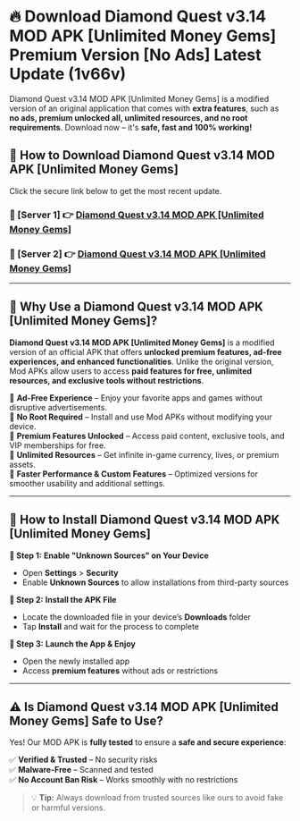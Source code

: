 # 🔥 Download Diamond Quest v3.14 MOD APK [Unlimited Money Gems] Premium Version [No Ads] Latest Update (1v66v) 

Diamond Quest v3.14 MOD APK [Unlimited Money Gems] is a modified version of an original application that comes with **extra features**, such as **no ads, premium unlocked all, unlimited resources, and no root requirements**. Download now – it's **safe, fast and 100% working!**

## **📱 How to Download Diamond Quest v3.14 MOD APK [Unlimited Money Gems]**  

Click the secure link below to get the most recent update.  

 ### **📌 [Server 1] 👉** [Diamond Quest v3.14 MOD APK [Unlimited Money Gems]](https://apkcomod.com?title=Diamond_Quest_v3.14_MOD_APK_[Unlimited_Money_Gems])

 ### **📌 [Server 2] 👉** [Diamond Quest v3.14 MOD APK [Unlimited Money Gems]](https://apkcomod.com?title=Diamond_Quest_v3.14_MOD_APK_[Unlimited_Money_Gems])

---

## **🤖 Why Use a Diamond Quest v3.14 MOD APK [Unlimited Money Gems]?**  

**Diamond Quest v3.14 MOD APK [Unlimited Money Gems]** is a modified version of an official APK that offers **unlocked premium features, ad-free experiences, and enhanced functionalities**. Unlike the original version, Mod APKs allow users to access **paid features for free, unlimited resources, and exclusive tools without restrictions**.

🔽 **Ad-Free Experience** – Enjoy your favorite apps and games without disruptive advertisements.  
🔽 **No Root Required** – Install and use Mod APKs without modifying your device.  
🔽 **Premium Features Unlocked** – Access paid content, exclusive tools, and VIP memberships for free.  
🔽 **Unlimited Resources** – Get infinite in-game currency, lives, or premium assets.  
🔽 **Faster Performance & Custom Features** – Optimized versions for smoother usability and additional settings.  

---

## **🚀 How to Install Diamond Quest v3.14 MOD APK [Unlimited Money Gems]**  

**🔹 Step 1:** **Enable "Unknown Sources" on Your Device**  
- Open **Settings** > **Security**  
- Enable **Unknown Sources** to allow installations from third-party sources  

**🔹 Step 2:** **Install the APK File**  
- Locate the downloaded file in your device’s **Downloads** folder  
- Tap **Install** and wait for the process to complete  

**🔹 Step 3:** **Launch the App & Enjoy**  
- Open the newly installed app  
- Access **premium features** without ads or restrictions  

---

## **⚠️ Is Diamond Quest v3.14 MOD APK [Unlimited Money Gems] Safe to Use?**  

Yes! Our MOD APK is **fully tested** to ensure a **safe and secure experience**:

✅ **Verified & Trusted** – No security risks  
✅ **Malware-Free** – Scanned and tested  
✅ **No Account Ban Risk** – Works smoothly with no restrictions  

> 💡 **Tip:** Always download from trusted sources like ours to avoid fake or harmful versions.